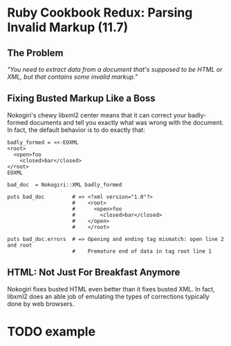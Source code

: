 # Ruby Cookbook Redux: Parsing Invalid Markup (11.7)

## The Problem 

_"You need to extract data from a document that's supposed to be HTML or XML, but that contains some invalid markup."_


## Fixing Busted Markup Like a Boss

Nokogiri's chewy libxml2 center means that it can correct your
badly-formed documents and tell you exactly what was wrong with the
document. In fact, the default behavior is to do exactly that:

    badly_formed = <<-EOXML
    <root>
      <open>foo
        <closed>bar</closed>
    </root>  
    EOXML
    
    bad_doc  = Nokogiri::XML badly_formed
    
    puts bad_doc         # => <?xml version="1.0"?>
                         #    <root>
                         #      <open>foo
                         #        <closed>bar</closed>
                         #    </open>  
                         #    </root>
    
    puts bad_doc.errors  # => Opening and ending tag mismatch: open line 2 and root
                         #    Premature end of data in tag root line 1


HTML: Not Just For Breakfast Anymore
-----

Nokogiri fixes busted HTML even better than it fixes busted XML. In
fact, libxml2 does an able job of emulating the types of corrections
typically done by web browsers.

# TODO example
